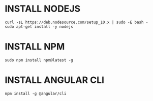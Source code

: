 # INSTALL NODEJS
```
curl -sL https://deb.nodesource.com/setup_10.x | sudo -E bash -
sudo apt-get install -y nodejs
```

# INSTALL NPM
```
sudo npm install npm@latest -g
```

# INSTALL ANGULAR CLI
```
npm install -g @angular/cli
```
